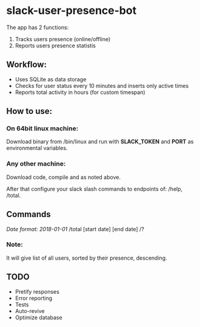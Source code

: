 # slack-user-presence-bot

The app has 2 functions:
1. Tracks users presence (online/offline)
2. Reports users presence statistis

## Workflow:
- Uses SQLite as data storage
- Checks for user status every 10 minutes and inserts only active times
- Reports total activity in hours (for custom timespan)

## How to use:
### On 64bit linux machine:
Download binary from /bin/linux and run with **SLACK_TOKEN** and **PORT** as environmental variables.

### Any other machine:
Download code, compile and as noted above.

After that configure your slack slash commands to endpoints of: /help, /total.

## Commands
*Date format: 2018-01-01*
/total [start date] [end date]
/?

### Note:
It will give list of all users, sorted by their presence, descending.

## TODO
- Pretify responses
- Error reporting
- Tests
- Auto-revive
- Optimize database
